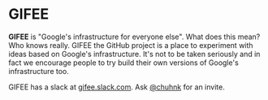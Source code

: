 # GIFEE

**GIFEE** is "Google's infrastructure for everyone else". What does this mean? Who knows really. GIFEE the GitHub project is a place to experiment with ideas based on Google's infrastructure. It's not to be taken seriously and in fact we encourage people to try build their own versions of Google's infrastructure too.

GIFEE has a slack at [gifee.slack.com](https://gifee.slack.com). Ask [@chuhnk](https://twitter.com/chuhnk) for an invite.
